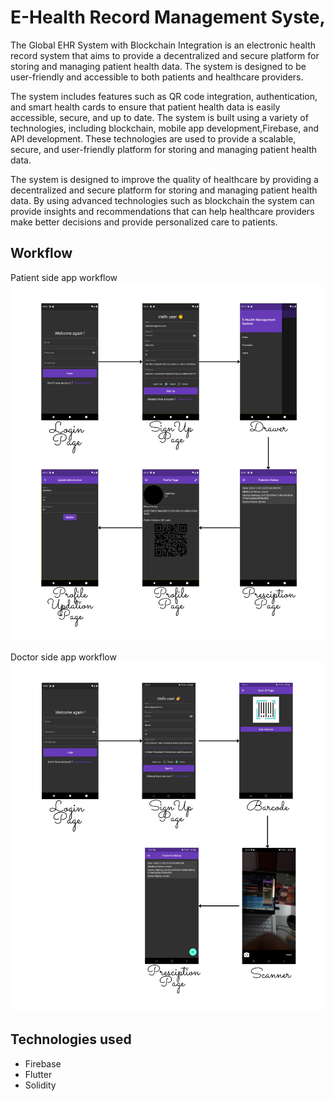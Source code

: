 # E-Health Record Management Syste,

The Global EHR System with Blockchain Integration is an electronic health record system that aims to provide a decentralized and secure platform for storing and managing patient health data. The system is designed to be user-friendly and accessible to both patients and healthcare providers.                                                        
                                                                                                                                                                                 
The system includes features such as QR code integration, authentication, and smart health cards to ensure that patient health data is easily accessible, secure, and up to date. The system is built using a variety of technologies, including blockchain, mobile app development,Firebase, and API development. These technologies are used to provide
a scalable, secure, and user-friendly platform for storing and managing patient health data.                                                                                   

The system is designed to improve the quality of healthcare by providing a decentralized and secure platform for storing and managing patient health data. By using advanced technologies such as blockchain the system can provide insights and recommendations that can help healthcare providers make better decisions and provide personalized care
to patients.

## Workflow
Patient side app workflow
![Patient workflow](https://github.com/Samihan15/E-health-record-management/blob/main/assets/Patient%20flow.png)

Doctor side app workflow
![Doctor workflow](https://github.com/Samihan15/E-health-record-management/blob/main/assets/Admin%20flow.png)

## Technologies used
* Firebase
* Flutter
* Solidity
